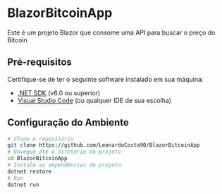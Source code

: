 # BlazorBitcoinApp

Este é um projeto Blazor que consome uma API para buscar o preço do Bitcoin

## Pré-requisitos

Certifique-se de ter o seguinte software instalado em sua máquina:
- [.NET SDK](https://dotnet.microsoft.com/download) (v6.0 ou superior)
- [Visual Studio Code](https://code.visualstudio.com/) (ou qualquer IDE de sua escolha)

## Configuração do Ambiente

```bash
# Clone o repositório
git clone https://github.com/LeonardoCosta90/BlazorBitcoinApp
# Navegue até o diretório do projeto
cd BlazorBitcoinApp
# Instale as dependências do projeto
dotnet restore
# Run
dotnet run